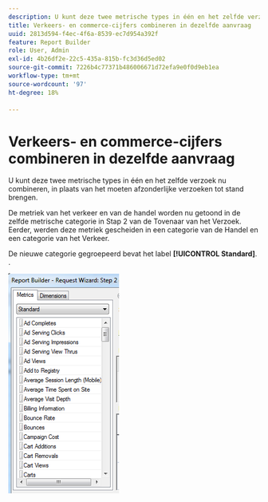 ```yaml
---
description: U kunt deze twee metrische types in één en het zelfde verzoek nu combineren, in plaats van het moeten afzonderlijke verzoeken tot stand brengen.
title: Verkeers- en commerce-cijfers combineren in dezelfde aanvraag
uuid: 2813d594-f4ec-4f6a-8539-ec7d954a392f
feature: Report Builder
role: User, Admin
exl-id: 4b26df2e-22c5-435a-815b-fc3d36d5ed02
source-git-commit: 7226b4c77371b486006671d72efa9e0f0d9eb1ea
workflow-type: tm+mt
source-wordcount: '97'
ht-degree: 18%

---
```


# Verkeers- en commerce-cijfers combineren in dezelfde aanvraag

U kunt deze twee metrische types in één en het zelfde verzoek nu combineren, in plaats van het moeten afzonderlijke verzoeken tot stand brengen.

De metriek van het verkeer en van de handel worden nu getoond in de zelfde metrische categorie in Stap 2 van de Tovenaar van het Verzoek. Eerder, werden deze metriek gescheiden in een categorie van de Handel en een categorie van het Verkeer.

De nieuwe categorie gegroepeerd bevat het label **[!UICONTROL Standard]**. .

![](assets/standard_metrics.png)
